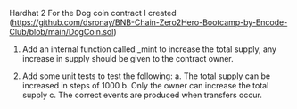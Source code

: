 Hardhat 2
For the Dog coin contract I created (https://github.com/dsronay/BNB-Chain-Zero2Hero-Bootcamp-by-Encode-Club/blob/main/DogCoin.sol)

1. Add an internal function called _mint to increase the total supply, any increase in supply should be given to the contract owner.

2. Add some unit tests to test the following:
a. The total supply can be increased in steps of 1000
b. Only the owner can increase the total supply
c. The correct events are produced when transfers occur.
